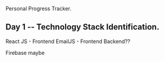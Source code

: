 Personal Progress Tracker. 

Day 1 -- Technology Stack Identification.
---------------------------------------------

React JS - Frontend
EmailJS - Frontend
Backend??

Firebase maybe
